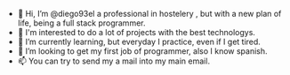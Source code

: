 - 👋 Hi, I’m @diego93el a professional in hostelery , but with a new plan of life, being a full stack programmer.
- 👀 I'm interested to do a lot of projects with the best technologys.
- 🌱 I’m currently learning, but everyday I practice, even if I get tired.
- 💞️ I’m looking to get my first job of programmer, also I know spanish.
- 📫 You can try to send my a mail into my main email.

<!---
diego93el/diego93el is a ✨ special ✨ repository because its `README.md` (this file) appears on your GitHub profile.
You can click the Preview link to take a look at your changes.
--->
